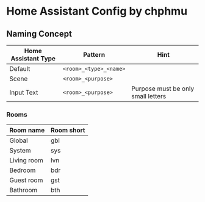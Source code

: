 # Home Assistant Config by chphmu #

## Naming Concept ##

Home Assistant Type | Pattern | Hint
------ | ------ | ------
Default | ```<room>_<type>_<name>``` |
Scene | ```<room>_<purpose>``` |
Input Text | ```<room>_<purpose>``` | Purpose must be only small letters

### Rooms ###
Room name | Room short
------ | ------
Global | gbl
System | sys
Living room | lvn
Bedroom | bdr
Guest room | gst 
Bathroom | bth